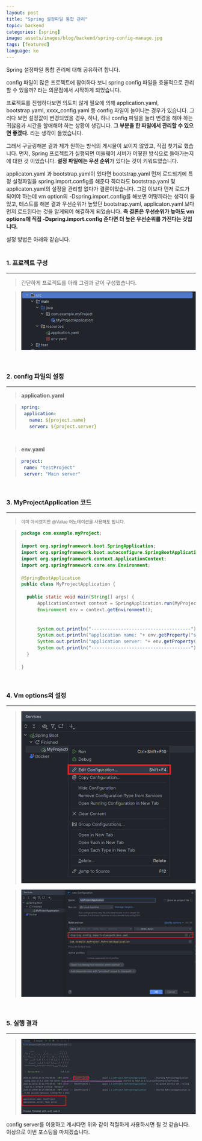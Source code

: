 ```yaml
---
layout: post
title: "Spring 설정파일 통합 관리"
topic: backend
categories: [spring]
image: assets/images/blog/backend/spring-config-manage.jpg
tags: [featured]
language: ko
---
```


Spring 설정파일 통합 관리에 대해 공유하려 합니다.

config 파일이 많은 프로젝트에 참여하다 보니 spring config 파일을 효율적으로 관리할 수 있을까?
라는 의문점에서 시작하게 되었습니다.

프로젝트를 진행하다보면 의도치 않게 필요에 의해 application.yaml, bootstrap.yaml, xxxx_config.yaml 등
config 파일이 늘어나는 경우가 있습니다. 그러다 보면 설정값이 변경되었을 경우, 하나, 하나 config 파일을
눌러 변경을 해야 하는 귀찮음과 시간을 할애해야 하는 상황이 생깁니다. **그 부분을 한 파일에서 관리할 수 있으면 좋겠다.**
라는 생각이 들었습니다.

그래서 구글링해본 결과 제가 원하는 방식의 게시물이 보이지 않았고, 직접 찾기로 했습니다.
먼저, Spring 프로젝트가 실행되면 미들웨어 서버가 어떻한 방식으로 돌아가는지에 대한 것 이었습니다.
**설정 파일에는 우선 순위**가 있다는 것이 키워드였습니다.

applicaton.yaml 과 bootstrap.yaml이 있다면 bootstrap.yaml 먼저 로드되기에 특정 설정파일을 spring.import.config를 해준다 하더라도
bootstrap.yaml 및 applicaton.yaml의 설정을 관리할 없다가 결론이었습니다.
그럼 이보다 먼저 로드가 되어야 하는데 vm option의 -Dspring.import.config를 해보면 어떻까라는
생각이 들었고, 테스트를 해본 결과 우선순위가 높았던 bootstrap.yaml, applicaton.yaml 보다 먼저
로드된다는 것을 알게되어 해결하게 되었습니다.
**즉 결론은 우선순위가 높아도 vm options에 직접 -Dspring.import.config 준다면 더 높은 우선순위를 가진다는 것입니다.**


설정 방법은 아래와 같습니다.  
<br>

### 1. 프로젝트 구성

---
> 간단하게 프로젝트를 아래 그림과 같이 구성했습니다.

> ![createProject](/assets/images/blog/backend/configManage/createProject.png)

<br>

### 2. config 파일의 설정

---

>**application.yaml**

>```yaml
>spring:
>  application:
>    name: ${project.name}
>    server: ${project.server}
>```

<br>

>**env.yaml**

>```yaml
>project:
>  name: "testProject"
>  server: "Main server"
>```

<br>

### 3. MyProjectApplication 코드

---

><small>이미 아시겟지만 @Value 어노테이션을 사용해도 됩니다.</small>

>```java
>package com.example.myProject;
>
>import org.springframework.boot.SpringApplication;
>import org.springframework.boot.autoconfigure.SpringBootApplication;
>import org.springframework.context.ApplicationContext;
>import org.springframework.core.env.Environment;
>
>@SpringBootApplication
>public class MyProjectApplication {
>
>	public static void main(String[] args) {
>		ApplicationContext context = SpringApplication.run(MyProjectApplication.class, args);
>		Environment env = context.getEnvironment();
>
>
>		System.out.println("-------------------------------------");
>		System.out.println("application name: "+ env.getProperty("spring.application.name"));
>		System.out.println("application server: "+ env.getProperty("spring.application.server"));
>		System.out.println("-------------------------------------");
>	}
>
>}
>```

<br>

### 4. Vm options의 설정

---

>![configMenu](/assets/images/blog/backend/configManage/configMenu.png)

>![config](/assets/images/blog/backend/configManage/config.png)

<br>

### 5. 실행 결과

---

>![result](/assets/images/blog/backend/configManage/result.png)  

config server를 이용하고 계시다면 위와 같이 적절하게 사용하시면 될 것 같습니다.  
이상으로 이번 포스팅을 마치겠습니다.